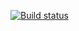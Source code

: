 [![Build status](https://ci.appveyor.com/api/projects/status/o9hcxnn7ody8mwbu?svg=true)](https://ci.appveyor.com/project/ElenaVedernikova/project-a-2-1-1)
